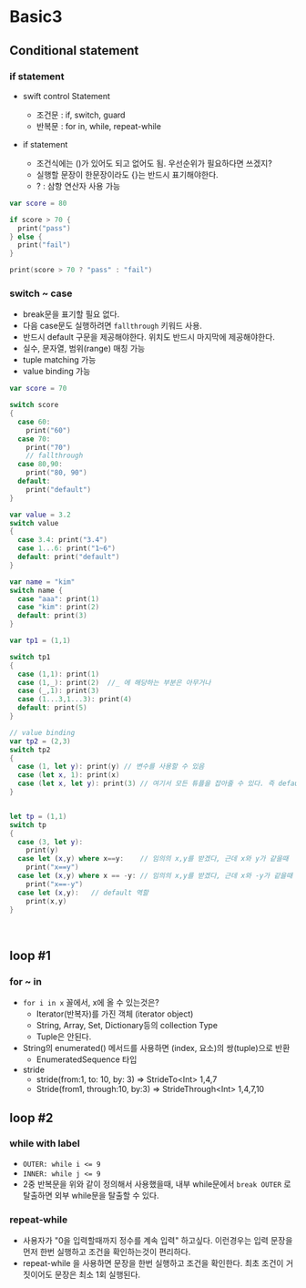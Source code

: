 # Basic3

## Conditional statement

### if statement

- swift control Statement
  - 조건문 : if, switch, guard
  - 반복문 : for in, while, repeat-while

- if statement
  - 조건식에는 ()가 있어도 되고 없어도 됨. 우선순위가 필요하다면 쓰겠지?
  - 실행할 문장이 한문장이라도 {}는 반드시 표기해야한다.
  - ? : 삼항 연산자 사용 가능

```swift
var score = 80

if score > 70 {
  print("pass")
} else {
  print("fail")
}

print(score > 70 ? "pass" : "fail")

```

### switch ~ case

- break문을 표기할 필요 없다.
- 다음 case문도 실행하려면 `fallthrough` 키워드 사용.
- 반드시 default 구문을 제공해야한다. 위치도 반드시 마지막에 제공해야한다.
- 실수, 문자열, 범위(range) 매칭 가능
- tuple matching 가능
- value binding 가능 

``` swift
var score = 70

switch score
{
  case 60:
  	print("60")
  case 70:
  	print("70")
  	// fallthrough
  case 80,90:
  	print("80, 90")
  default:
  	print("default")
}

var value = 3.2
switch value
{
  case 3.4: print("3.4")
  case 1...6: print("1~6")
  default: print("default")
}

var name = "kim"
switch name {
  case "aaa": print(1)
  case "kim": print(2)
  default: print(3)
}

var tp1 = (1,1)

switch tp1
{
  case (1,1): print(1)
  case (1,_): print(2)	//_ 에 해당하는 부분은 아무거나
  case (_,1): print(3)
  case (1...3,1...3): print(4)
  default: print(5)
}

// value binding
var tp2 = (2,3)
switch tp2
{
  case (1, let y): print(y)	// 변수를 사용할 수 있음
  case (let x, 1): print(x)
  case (let x, let y): print(3) // 여기서 모든 튜플을 잡아줄 수 있다. 즉 default 역할
}


let tp = (1,1)
switch tp
{
  case (3, let y):
  	print(y)
  case let (x,y) where x==y:	// 임의의 x,y를 받겠다, 근데 x와 y가 같을때
  	print("x==y")
  case let (x,y) where x == -y:	// 임의의 x,y를 받겠다, 근데 x와 -y가 같을때
  	print("x==-y")
  case let (x,y):	// default 역할
  	print(x,y)
}
```

<br>

## loop #1

### for ~ in

- `for i in x` 꼴에서, x에 올 수 있는것은?
  - Iterator(반복자)를 가진 객체 (iterator object)
  - String, Array, Set, Dictionary등의 collection Type
  - Tuple은 안된다.
- String의 enumerated() 메서드를 사용하면 (index, 요소)의 쌍(tuple)으로 반환
  - EnumeratedSequence 타입
- stride
  - stride(from:1, to: 10, by: 3)  => StrideTo\<Int> 1,4,7
  - Stride(from1, through:10, by:3) => StrideThrough\<Int> 1,4,7,10 

 

## loop #2

### while with label

- `OUTER: while i <= 9 `
- `INNER: while j <= 9`
- 2중 반복문을 위와 같이 정의해서 사용했을때, 내부 while문에서 `break OUTER` 로 탈출하면 외부 while문을 탈출할 수 있다.

### repeat-while

- 사용자가 "0을 입력할때까지 정수를 계속 입력" 하고싶다. 이런경우는 입력 문장을 먼저 한번 실행하고 조건을 확인하는것이 편리하다.
- repeat-while 을 사용하면 문장을 한번 실행하고 조건을 확인한다. 최초 조건이 거짓이어도 문장은 최소 1회 실행된다.







